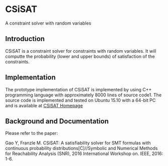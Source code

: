 # CSiSAT
A constraint solver with random variables

## Introduction

CSiSAT is a constraint solver for constraints with random variables. It will computte the probability (lower and upper bounds) of 
satisfaction of the constraints.

## Implementation

The prototype implementation of CSiSAT is implemented by using C++ programming
language with approximately 8000 lines of source code1. The source code is implemented
and tested on Ubuntu 15.10 with a 64-bit PC and is available at [CSiSAT Homepage](https://vhome.offis.de/~ygao/)

## Background and Documentation

Please refer to the paper:

Gao Y, Franzle M. CSiSAT: A satisfiability solver for SMT formulas with continuous probability distributions[C]//Symbolic and Numerical Methods for Reachability Analysis (SNR), 2016 International Workshop on. IEEE, 2016: 1-6.
